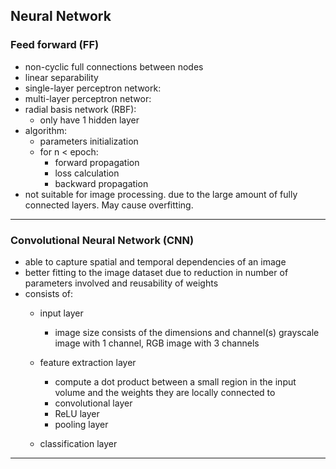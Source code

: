 ## Neural Network
### Feed forward (FF)
- non-cyclic full connections between nodes
- linear separability
- single-layer perceptron network:
- multi-layer perceptron networ:
- radial basis network (RBF):
    - only have 1 hidden layer
- algorithm:
    - parameters initialization
    - for n < epoch:
        - forward propagation
        - loss calculation
        - backward propagation
- not suitable for image processing. due to the large amount of fully connected layers. May cause overfitting.
---

### Convolutional Neural Network (CNN)
- able to capture spatial and temporal dependencies of an image
- better fitting to the image dataset due to reduction in number of parameters involved and reusability of weights
- consists of:
    - input layer
        - image size consists of the dimensions and channel(s)
grayscale image with 1 channel, RGB image with 3 channels

    - feature extraction layer
        - compute a dot product between a small region in the input volume and the weights they are locally connected to
        - convolutional layer
        - ReLU layer
        - pooling layer
    - classification layer
---

